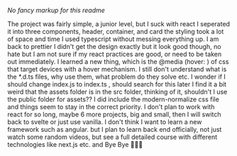 *No fancy markup for this readme*

The project was fairly simple, a junior level, but I suck with react
I seperated it into three components, header, container, and card
the styling took a lot of space and time
I used typescript without messing everything up.
I am back to prettier
I didn't get the design exactly but it look good though, no hate
but I am not sure if my react practices are good, or need to be taken out immediately.
I learned a new thing, which is the @media (hover: <value>) of css that target devices with a hover mechanism.
I still don't understand what is the *.d.ts files, why use them, what problem do they solve etc.
I wonder if I should change index.js to index.ts , should search for this later
I find it a bit weird that the assets folder is in the src folder, thinking of it, shouldn't I use the public folder for assets??
I did include the modern-normalize css file and things seem to stay in the correct priority.
I don't plan to work with react for so long, maybe 6 more projects, big and small, then I will switch back to svelte or just use vanilla. I don't think I want to learn a new framework such as angular. but I plan to learn back end officially, not just watch some random videos, but see a full detailed course with different technologies like next.js etc.
and Bye Bye 🤫🧏‍♂️